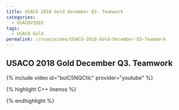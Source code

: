 ```yaml
---
title: USACO 2018 Gold December Q3. Teamwork
categories:
  - USACOVIDEO
tags:
  - USACO Gold
permalink: //usacovideo/USACO-2018-Gold-December-Q3-Teamwork
---
```

  
## USACO 2018 Gold December Q3. Teamwork
  
{% include video id="boiC5NQCtlc" provider="youtube" %}
  
  
{% highlight C++ linenos %}
  
{% endhighlight %}  

